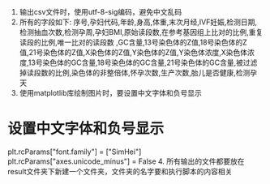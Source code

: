 1. 输出csv文件时，使用utf-8-sig编码，避免中文乱码
2. 所有的字段如下:
序号,孕妇代码,年龄,身高,体重,末次月经,IVF妊娠,检测日期,检测抽血次数,检测孕周,孕妇BMI,原始读段数,在参考基因组上比对的比例,重复读段的比例,唯一比对的读段数  ,GC含量,13号染色体的Z值,18号染色体的Z值,21号染色体的Z值,X染色体的Z值,Y染色体的Z值,Y染色体浓度,X染色体浓度,13号染色体的GC含量,18号染色体的GC含量,21号染色体的GC含量,被过滤掉读段数的比例,染色体的非整倍体,怀孕次数,生产次数,胎儿是否健康,检测孕天
3. 使用matplotlib库绘制图片时，要设置中文字体和负号显示
# 设置中文字体和负号显示
plt.rcParams["font.family"] = ["SimHei"]
plt.rcParams["axes.unicode_minus"] = False
4. 所有输出的文件都要放在result文件夹下新建一个文件夹，文件夹的名字要和执行脚本的内容相关